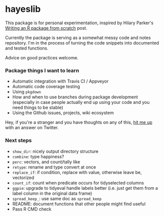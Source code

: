 # hayeslib

This package is for personal experimentation, inspired by Hilary Parker's [Writing an R package from scratch](https://hilaryparker.com/2014/04/29/writing-an-r-package-from-scratch/) post.

Currently the package is serving as a somewhat messy code and notes repository. I'm in the process of turning the code snippets into documented and tested functions.

Advice on good practices welcome.

### Package things I want to learn

* Automatic integration with Travis CI / Appveyor
* Automatic code coverage testing
* Using `pkgdown`
* How and when to use branches during package development (especially in case people actually end up using your code and you need things to be stable)
* Using the Github issues, projects, wiki ecosystem

Hey, if you're a stranger and you have thoughts on any of this, [hit me up](https://twitter.com/alexpghayes) with an answer on Twitter.

### Next steps

* `show_dir`: nicely output directory structure
* `combine`: type happiness?
* `perc`: vectors, and count/tally like
* `retype`: rename and type convert at once
* `replace_if`: if condition, replace with value, otherwise leave be, vectorized
* `count_if`: count when predicate occurs for tidyselected columns
* `ggpie`: upgrade to tidyeval handle labels better (i.e. just get them from a label column in the original data frame)
* `spread_keep_`: use same doc as `spread_keep`
* README: document functions that other people might find useful
* Pass R CMD check
